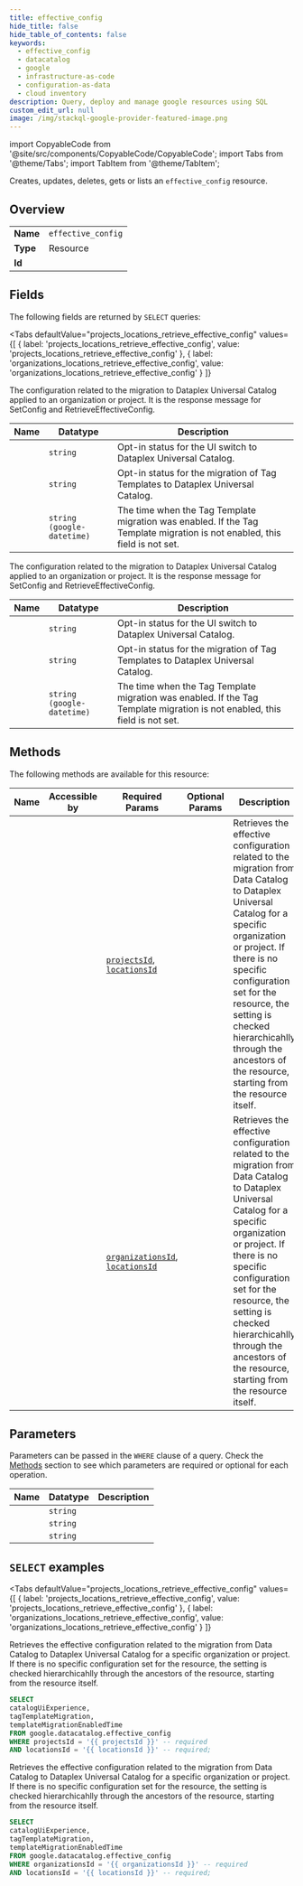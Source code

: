 ```yaml
--- 
title: effective_config
hide_title: false
hide_table_of_contents: false
keywords:
  - effective_config
  - datacatalog
  - google
  - infrastructure-as-code
  - configuration-as-data
  - cloud inventory
description: Query, deploy and manage google resources using SQL
custom_edit_url: null
image: /img/stackql-google-provider-featured-image.png
---
```


import CopyableCode from '@site/src/components/CopyableCode/CopyableCode';
import Tabs from '@theme/Tabs';
import TabItem from '@theme/TabItem';

Creates, updates, deletes, gets or lists an <code>effective_config</code> resource.

## Overview
<table><tbody>
<tr><td><b>Name</b></td><td><code>effective_config</code></td></tr>
<tr><td><b>Type</b></td><td>Resource</td></tr>
<tr><td><b>Id</b></td><td><CopyableCode code="google.datacatalog.effective_config" /></td></tr>
</tbody></table>

## Fields

The following fields are returned by `SELECT` queries:

<Tabs
    defaultValue="projects_locations_retrieve_effective_config"
    values={[
        { label: 'projects_locations_retrieve_effective_config', value: 'projects_locations_retrieve_effective_config' },
        { label: 'organizations_locations_retrieve_effective_config', value: 'organizations_locations_retrieve_effective_config' }
    ]}
>
<TabItem value="projects_locations_retrieve_effective_config">

The configuration related to the migration to Dataplex Universal Catalog applied to an organization or project. It is the response message for SetConfig and RetrieveEffectiveConfig.

<table>
<thead>
    <tr>
    <th>Name</th>
    <th>Datatype</th>
    <th>Description</th>
    </tr>
</thead>
<tbody>
<tr>
    <td><CopyableCode code="catalogUiExperience" /></td>
    <td><code>string</code></td>
    <td>Opt-in status for the UI switch to Dataplex Universal Catalog.</td>
</tr>
<tr>
    <td><CopyableCode code="tagTemplateMigration" /></td>
    <td><code>string</code></td>
    <td>Opt-in status for the migration of Tag Templates to Dataplex Universal Catalog.</td>
</tr>
<tr>
    <td><CopyableCode code="templateMigrationEnabledTime" /></td>
    <td><code>string (google-datetime)</code></td>
    <td>The time when the Tag Template migration was enabled. If the Tag Template migration is not enabled, this field is not set.</td>
</tr>
</tbody>
</table>
</TabItem>
<TabItem value="organizations_locations_retrieve_effective_config">

The configuration related to the migration to Dataplex Universal Catalog applied to an organization or project. It is the response message for SetConfig and RetrieveEffectiveConfig.

<table>
<thead>
    <tr>
    <th>Name</th>
    <th>Datatype</th>
    <th>Description</th>
    </tr>
</thead>
<tbody>
<tr>
    <td><CopyableCode code="catalogUiExperience" /></td>
    <td><code>string</code></td>
    <td>Opt-in status for the UI switch to Dataplex Universal Catalog.</td>
</tr>
<tr>
    <td><CopyableCode code="tagTemplateMigration" /></td>
    <td><code>string</code></td>
    <td>Opt-in status for the migration of Tag Templates to Dataplex Universal Catalog.</td>
</tr>
<tr>
    <td><CopyableCode code="templateMigrationEnabledTime" /></td>
    <td><code>string (google-datetime)</code></td>
    <td>The time when the Tag Template migration was enabled. If the Tag Template migration is not enabled, this field is not set.</td>
</tr>
</tbody>
</table>
</TabItem>
</Tabs>

## Methods

The following methods are available for this resource:

<table>
<thead>
    <tr>
    <th>Name</th>
    <th>Accessible by</th>
    <th>Required Params</th>
    <th>Optional Params</th>
    <th>Description</th>
    </tr>
</thead>
<tbody>
<tr>
    <td><a href="#projects_locations_retrieve_effective_config"><CopyableCode code="projects_locations_retrieve_effective_config" /></a></td>
    <td><CopyableCode code="select" /></td>
    <td><a href="#parameter-projectsId"><code>projectsId</code></a>, <a href="#parameter-locationsId"><code>locationsId</code></a></td>
    <td></td>
    <td>Retrieves the effective configuration related to the migration from Data Catalog to Dataplex Universal Catalog for a specific organization or project. If there is no specific configuration set for the resource, the setting is checked hierarchicahlly through the ancestors of the resource, starting from the resource itself.</td>
</tr>
<tr>
    <td><a href="#organizations_locations_retrieve_effective_config"><CopyableCode code="organizations_locations_retrieve_effective_config" /></a></td>
    <td><CopyableCode code="select" /></td>
    <td><a href="#parameter-organizationsId"><code>organizationsId</code></a>, <a href="#parameter-locationsId"><code>locationsId</code></a></td>
    <td></td>
    <td>Retrieves the effective configuration related to the migration from Data Catalog to Dataplex Universal Catalog for a specific organization or project. If there is no specific configuration set for the resource, the setting is checked hierarchicahlly through the ancestors of the resource, starting from the resource itself.</td>
</tr>
</tbody>
</table>

## Parameters

Parameters can be passed in the `WHERE` clause of a query. Check the [Methods](#methods) section to see which parameters are required or optional for each operation.

<table>
<thead>
    <tr>
    <th>Name</th>
    <th>Datatype</th>
    <th>Description</th>
    </tr>
</thead>
<tbody>
<tr id="parameter-locationsId">
    <td><CopyableCode code="locationsId" /></td>
    <td><code>string</code></td>
    <td></td>
</tr>
<tr id="parameter-organizationsId">
    <td><CopyableCode code="organizationsId" /></td>
    <td><code>string</code></td>
    <td></td>
</tr>
<tr id="parameter-projectsId">
    <td><CopyableCode code="projectsId" /></td>
    <td><code>string</code></td>
    <td></td>
</tr>
</tbody>
</table>

## `SELECT` examples

<Tabs
    defaultValue="projects_locations_retrieve_effective_config"
    values={[
        { label: 'projects_locations_retrieve_effective_config', value: 'projects_locations_retrieve_effective_config' },
        { label: 'organizations_locations_retrieve_effective_config', value: 'organizations_locations_retrieve_effective_config' }
    ]}
>
<TabItem value="projects_locations_retrieve_effective_config">

Retrieves the effective configuration related to the migration from Data Catalog to Dataplex Universal Catalog for a specific organization or project. If there is no specific configuration set for the resource, the setting is checked hierarchicahlly through the ancestors of the resource, starting from the resource itself.

```sql
SELECT
catalogUiExperience,
tagTemplateMigration,
templateMigrationEnabledTime
FROM google.datacatalog.effective_config
WHERE projectsId = '{{ projectsId }}' -- required
AND locationsId = '{{ locationsId }}' -- required;
```
</TabItem>
<TabItem value="organizations_locations_retrieve_effective_config">

Retrieves the effective configuration related to the migration from Data Catalog to Dataplex Universal Catalog for a specific organization or project. If there is no specific configuration set for the resource, the setting is checked hierarchicahlly through the ancestors of the resource, starting from the resource itself.

```sql
SELECT
catalogUiExperience,
tagTemplateMigration,
templateMigrationEnabledTime
FROM google.datacatalog.effective_config
WHERE organizationsId = '{{ organizationsId }}' -- required
AND locationsId = '{{ locationsId }}' -- required;
```
</TabItem>
</Tabs>
